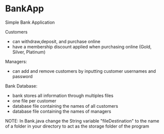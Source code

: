 # BankApp
Simple Bank Application

Customers 
- can withdraw,deposit, and purchase online
- have a membership discount applied when purchasing online (Gold, Silver, Platinum)

Managers:
- can add and remove customers by inputting customer usernames and password

Bank Database:
- bank stores all information through multiples files
- one file per customer
- database file containing the names of all customers
- database file containing the names of managers


NOTE: 
In Bank.java change the String variable "fileDestination" to the name of a folder in your directory to act as the storage folder of the program

